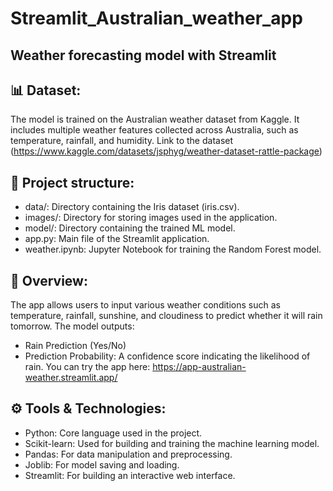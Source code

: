 # Streamlit_Australian_weather_app
## Weather forecasting model with Streamlit

##

## 📊 Dataset:
The model is trained on the Australian weather dataset from Kaggle. It includes multiple weather features collected across Australia, such as temperature, rainfall, and humidity.
Link to the dataset (https://www.kaggle.com/datasets/jsphyg/weather-dataset-rattle-package)

## 📁 Project structure:
 - data/: Directory containing the Iris dataset (iris.csv).
 - images/: Directory for storing images used in the application.
 - model/: Directory containing the trained ML model.
 - app.py: Main file of the Streamlit application.
 - weather.ipynb: Jupyter Notebook for training the Random Forest model.


## 📝 Overview:
The app allows users to input various weather conditions such as temperature, rainfall, sunshine, and cloudiness to predict whether it will rain tomorrow. The model outputs:
- Rain Prediction (Yes/No)
- Prediction Probability: A confidence score indicating the likelihood of rain.
You can try the app here: https://app-australian-weather.streamlit.app/

## ⚙️ Tools & Technologies:
 - Python: Core language used in the project.
 - Scikit-learn: Used for building and training the machine learning model.
 - Pandas: For data manipulation and preprocessing.
 - Joblib: For model saving and loading.
 - Streamlit: For building an interactive web interface.

